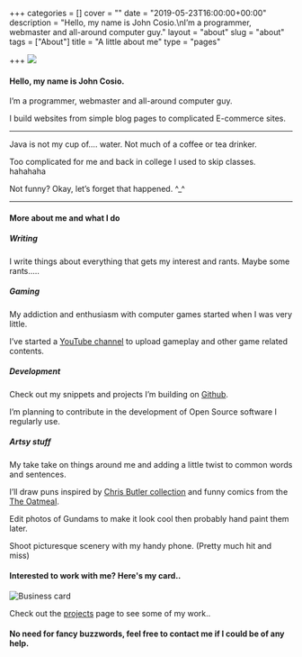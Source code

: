 +++
categories = []
cover = ""
date = "2019-05-23T16:00:00+00:00"
description = "Hello, my name is John Cosio.\nI’m a programmer, webmaster and all-around computer guy."
layout = "about"
slug = "about"
tags = ["About"]
title = "A little about me"
type = "pages"

+++
![](/uploads/gravatar-150x150.png)

#### Hello, my name is John Cosio.

I’m a programmer, webmaster and all-around computer guy.

I build websites from simple blog pages to complicated E-commerce sites.

***

Java is not my cup of…. water. Not much of a coffee or tea drinker.

Too complicated for me and back in college I used to skip classes. hahahaha

Not funny? Okay, let’s forget that happened. ^_^

***

#### More about me and what I do

##### Writing

I write things about everything that gets my interest and rants. Maybe some rants…..

##### Gaming

My addiction and enthusiasm with computer games started when I was very little.

I’ve started a [YouTube channel](https://www.youtube.com/channel/UCRHhhzP8dUEp_PS9eNUU2-A) to upload gameplay and other game related contents.

##### Development

Check out my snippets and projects I’m building on [Github](https://github.com/sudoist).

I’m planning to contribute in the development of Open Source software I regularly use.

##### Artsy stuff

My take take on things around me and adding a little twist to common words and sentences.

I’ll draw puns inspired by [Chris Butler collection](http://www.chrisbutlercollection.com/just-for-pun) and funny comics from the [The Oatmeal](http://theoatmeal.com/).

Edit photos of Gundams to make it look cool then probably hand paint them later.

Shoot picturesque scenery with my handy phone. (Pretty much hit and miss)

#### Interested to work with me? Here's my card..

![Business card](/uploads/business_card_jcos-300x158.png)

Check out the [projects](/projects) page to see some of my work..

#### No need for fancy buzzwords, feel free to contact me if I could be of any help.